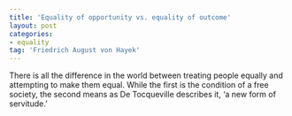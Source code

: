 ```yaml
---
title: 'Equality of opportunity vs. equality of outcome'
layout: post
categories:
- equality
tag: 'Friedrich August von Hayek'
---
```


There is all the difference in the world between treating people equally and attempting to make them equal. While the first is the condition of a free society, the second means as De Tocqueville describes it, ‘a new form of servitude.’